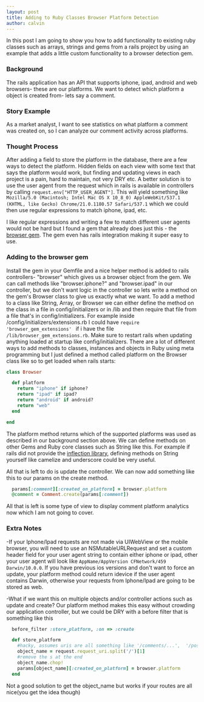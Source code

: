 ```yaml
---
layout: post
title: Adding to Ruby Classes Browser Platform Detection
author: calvin
---
```

In this post I am going to show you how to add functionality to existing ruby classes such as arrays, strings and gems from a rails project by using an example that adds a little custom functionality to a browser detection gem.

<h3>Background</h3> 

The rails application has an API that supports iphone, ipad, android and web browsers- these are our platforms. We want to detect which platform a object is created from- lets say a comment.

<h3>Story Example</h3> 

As a market analyst, I want to see statistics on what platform a comment was created on, so I can analyze our comment activity across platforms.

<h3>Thought Process</h3>

After adding a field to store the platform in the database, there are a few ways to detect the platform. Hidden fields on each view with some text that says the platform would work, but finding and updating views in each project is a pain, hard to maintain, not very DRY etc. A better solution is to use the user agent from the request which in rails is available in controllers by calling `request.env["HTTP_USER_AGENT"]`. This will yield something like `Mozilla/5.0 (Macintosh; Intel Mac OS X 10_8_0) AppleWebKit/537.1 (KHTML, like Gecko) Chrome/21.0.1180.57 Safari/537.1` which we could then use regular expressions to match iphone, ipad, etc. 

I like regular expressions and writing a few to match different user agents would not be hard but I found a gem that already does just this - the <a href="https://github.com/fnando/browser" target="_blank">browser gem</a>. The gem even has rails integration making it super easy to use. 

<h3>Adding to the browser gem</h3>

Install the gem in your Gemfile and a nice helper method is added to rails controllers- "browser" which gives us a browser object from the gem. We can call methods like "browser.iphone?" and "browser.ipad" in our controller, but we don't want logic in the controller so lets write a method on the gem's Browser class to give us exactly what we want. To add a method to a class like String, Array, or Browser we can either define the method on the class in a file in config/initializers or in /lib and then require that file from a file that's in config/initializers. For example inside /config/initializers/extensions.rb I could have `require 'browser_gem_extensions' ` if i have the file `/lib/browser_gem_extensions.rb`. Make sure to restart rails when updating anything loaded at startup like config/initializers. There are a lot of different ways to add methods to classes, instances and objects in Ruby using meta programming but I just defined a method called platform on the Browser class like so to get loaded when
rails starts:

```ruby
class Browser

  def platform
    return "iphone" if iphone?
    return "ipad" if ipad?
    return "android" if android?
    return "web"
  end

end
```

The platform method returns which of the supported platforms was used as described in our background section above. We can define methods on other Gems and Ruby core classes such as String like this. For example if rails did not provide the <a href="http://api.rubyonrails.org/classes/ActiveSupport/Inflector.html" target="_blank">inflection library</a>, defining methods on String yourself like camelize and underscore could be very useful.

All that is left to do is update the controller. We can now add something like this to our params on the create method.

```ruby
  params[:comment][:created_on_platform] = browser.platform
  @comment = Comment.create(params[:comment])
```
All that is left is some type of view to display comment platform analytics now which I am not going to cover.

<h3>Extra Notes</h3>

-If your Iphone/Ipad requests are not made via UIWebView or the mobile browser, you will need to use an NSMutableURLRequest and set a custom header field for your user agent string to contain either iphone or ipad, other your user agent will look like `AppName/AppVersion CFNetwork/459 Darwin/10.0.0`. If you have previous ios versions and don't want to force an update, your platform method could return idevice if the user agent contains Darwin, otherwise your requests from Iphone/Ipad are going to be stored as web.


-What if we want this on multiple objects and/or controller actions such as update and create? Our platform method makes this easy without crowding our application controller, but we could be DRY with a before filter that is something like this

```ruby
  before_filter :store_platform, :on => :create

  def store_platform
    #hacky, assumes uris are all something like '/comments/...',  '/posts/...'
    object_name = request.request_uri.split('/')[1]
    #remove the s at the end
    object_name.chop!
    params[object_name][:created_on_platform] = browser.platform
  end
```

Not a good solution to get the object_name but works if your routes are all nice(you get the idea though)
